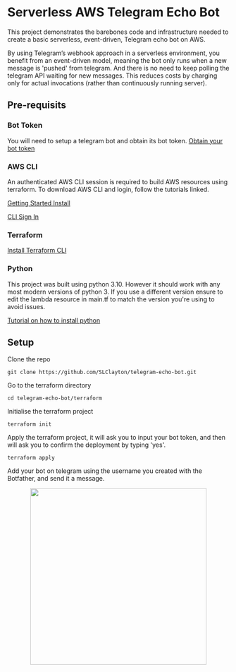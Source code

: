 
# Serverless AWS Telegram Echo Bot

This project demonstrates the barebones code and infrastructure needed to create a basic serverless, event-driven, Telegram echo bot on AWS. 

By using Telegram’s webhook approach in a serverless environment, you benefit from an event-driven model, meaning the bot only runs when a new message is 'pushed' from telegram. And there is no need to keep polling the telegram API waiting for new messages. This reduces costs by charging only for actual invocations (rather than continuously running server).

## Pre-requisits

### Bot Token
You will need to setup a telegram bot and obtain its bot token. 
[Obtain your bot token](https://core.telegram.org/bots/tutorial#obtain-your-bot-token)

### AWS CLI
An authenticated AWS CLI session is required to build AWS resources using terraform. To download AWS CLI and login, follow the tutorials linked.

[Getting Started Install](https://docs.aws.amazon.com/cli/latest/userguide/getting-started-install.html)

[CLI Sign In](https://docs.aws.amazon.com/signin/latest/userguide/command-line-sign-in.html)

### Terraform
[Install Terraform CLI](https://developer.hashicorp.com/terraform/tutorials/aws-get-started/install-cli)

### Python
This project was built using python 3.10. However it should work with any most modern versions of python 3. If you use a different version ensure to edit the lambda resource in main.tf to match the version you're using to avoid issues.

[Tutorial on how to install python](https://realpython.com/installing-python/)

## Setup

Clone the repo

```
git clone https://github.com/SLClayton/telegram-echo-bot.git
```

Go to the terraform directory

```
cd telegram-echo-bot/terraform
```

Initialise the terraform project

```
terraform init
```

Apply the terraform project, it will ask you to input your bot token, and then will ask you to confirm the deployment by typing 'yes'.

```
terraform apply
```

Add your bot on telegram using the username you created with the Botfather, and send it a message.
<div align="center">
  <img src="https://github.com/user-attachments/assets/0b836dc3-9863-4613-8ce9-00a8241fba79" width="400">
</div>


